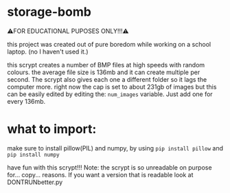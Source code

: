 # storage-bomb
  ⚠️FOR EDUCATIONAL PUPOSES ONLY!!!⚠️  
  
this project was created out of pure boredom while working on a school laptop. (no I haven't used it.)

this scrypt creates a number of BMP files at high speeds with random colours. the average file size is 136mb and it can create multiple per second. The scrypt also gives each one a different folder so it lags the computer more. right now the cap is set to about 231gb of images but this can be easily edited by editing the:
`num_images` variable. Just add one for every 136mb.

# what to import:
make sure to install pillow(PIL) and numpy, by using `pip install pillow` and `pip install numpy`

have fun with this scrypt!!!
Note: the scrypt is so unreadable on purpose for... copy... reasons. If you want a version that is readable look at DONTRUNbetter.py
